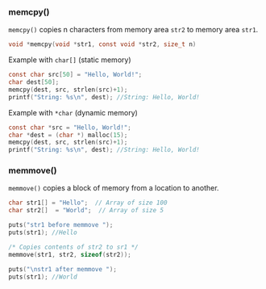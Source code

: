 ### memcpy()

``memcpy()`` copies n characters from memory area ``str2`` to memory area ``str1``.

```c
void *memcpy(void *str1, const void *str2, size_t n)
```

Example with ``char[]`` (static memory)

```c
const char src[50] = "Hello, World!";
char dest[50];
memcpy(dest, src, strlen(src)+1);
printf("String: %s\n", dest); //String: Hello, World!
```
Example with ``*char`` (dynamic memory)
```c
const char *src = "Hello, World!";
char *dest = (char *) malloc(15);
memcpy(dest, src, strlen(src)+1);
printf("String: %s\n", dest); //String: Hello, World!
```

### memmove()

``memmove()`` copies a block of memory from a location to another.

```cpp
char str1[] = "Hello";  // Array of size 100 
char str2[]  = "World";  // Array of size 5 

puts("str1 before memmove "); 
puts(str1); //Hello

/* Copies contents of str2 to sr1 */
memmove(str1, str2, sizeof(str2)); 

puts("\nstr1 after memmove "); 
puts(str1); //World
```
